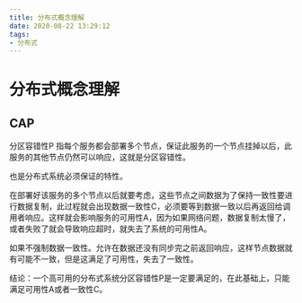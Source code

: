 ```yaml
---
title: 分布式概念理解
date: 2020-08-22 13:29:12
tags:
- 分布式
---
```


# 分布式概念理解

## CAP
分区容错性P 指每个服务都会部署多个节点，保证此服务的一个节点挂掉以后，此服务的其他节点仍然可以响应，这就是分区容错性。

也是分布式系统必须保证的特性。

在部署好该服务的多个节点以后就要考虑，这些节点之间数据为了保持一致性要进行数据复制，此过程就会出现数据一致性C，必须要等到数据一致以后再返回给调用者响应。这样就会影响服务的可用性A，因为如果网络问题，数据复制太慢了，或者失败了就会导致响应超时，就失去了系统的可用性A。

如果不强制数据一致性。允许在数据还没有同步完之前返回响应，这样节点数据就有可能不一致，但是这满足了可用性，失去了一致性。

结论：一个高可用的分布式系统分区容错性P是一定要满足的，在此基础上，只能满足可用性A或者一致性C。
